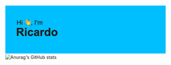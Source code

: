 ![header](header.png)
![Anurag's GitHub stats](https://github-readme-stats.vercel.app/api?username=RoboticObsession
)
